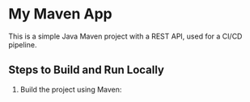 # My Maven App

This is a simple Java Maven project with a REST API, used for a CI/CD pipeline.

## Steps to Build and Run Locally

1. Build the project using Maven:
